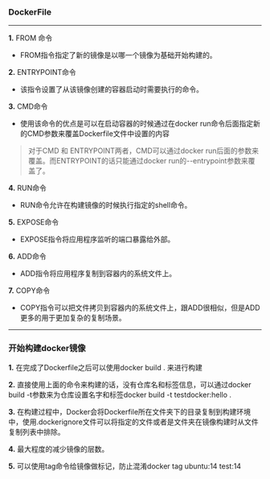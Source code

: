 ### DockerFile 

---

**1.** FROM 命令

- FROM指令指定了新的镜像是以哪一个镜像为基础开始构建的。

**2.** ENTRYPOINT命令

- 该指令设置了从该镜像创建的容器启动时需要执行的命令。

**3.** CMD命令

- 使用该命令的优点是可以在启动容器的时候通过在docker run命令后面指定新的CMD参数来覆盖Dockerfile文件中设置的内容

> 对于CMD 和 ENTRYPOINT两者，CMD可以通过docker run后面的参数来覆盖。而ENTRYPOINT的话只能通过docker run的--entrypoint参数来覆盖了。

**4.** RUN命令

- RUN命令允许在构建镜像的时候执行指定的shell命令。

**5.** EXPOSE命令

- EXPOSE指令将应用程序监听的端口暴露给外部。

**6.** ADD命令

- ADD指令将应用程序复制到容器内的系统文件上。

**7.** COPY命令

- COPY指令可以把文件拷贝到容器内的系统文件上，跟ADD很相似，但是ADD更多的用于更加复杂的复制场景。

---

### 开始构建docker镜像

**1.** 在完成了Dockerfile之后可以使用docker build . 来进行构建

**2.** 直接使用上面的命令来构建的话，没有仓库名和标签信息，可以通过docker build -t参数来为仓库设置名字和标签docker build -t testdocker:hello .

**3.** 在构建过程中，Docker会将Dockerfile所在文件夹下的目录复制到构建环境中，使用.dockerignore文件可以将指定的文件或者是文件夹在镜像构建时从文件复制列表中排除。

**4.** 最大程度的减少镜像的层数。

**5.** 可以使用tag命令给镜像做标记，防止混淆docker tag ubuntu:14 test:14